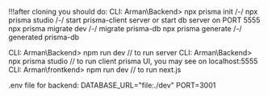    !!!after cloning you should do:
   CLI: Arman\Backend>
   npx prisma init /-/
   npx prisma studio /-/ start prisma-client server or start db server on PORT 5555
   npx prisma migrate dev /-/ migrate prisma-db
   npx prisma generate /-/ generated prisma-db
   
   CLI: Arman\Backend> npm run dev // to run server
   CLI: Arman\Backend> npx prisma studio // to run client prisma UI, you may see on localhost:5555
   CLI: Arman\frontkend> npm run dev // to run next.js

   .env file for backend: 
   DATABASE_URL="file:./dev"
   PORT=3001
